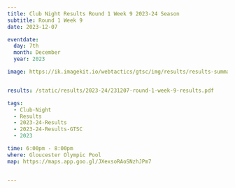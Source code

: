 ```yaml
---
title: Club Night Results Round 1 Week 9 2023-24 Season
subtitle: Round 1 Week 9
date: 2023-12-07

eventdate:
  day: 7th
  month: December
  year: 2023

image: https://ik.imagekit.io/webtactics/gtsc/img/results/results-summary-9.jpg


results: /static/results/2023-24/231207-round-1-week-9-results.pdf

tags:
  - Club-Night
  - Results
  - 2023-24-Results
  - 2023-24-Results-GTSC
  - 2023

time: 6:00pm - 8:00pm
where: Gloucester Olympic Pool
map: https://maps.app.goo.gl/JXexsoRAoSNzhJPm7


---
```





